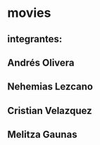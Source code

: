 # movies
## integrantes:
## Andrés Olivera
## Nehemias Lezcano
## Cristian Velazquez
## Melitza Gaunas